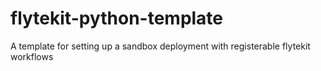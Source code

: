 # flytekit-python-template
A template for setting up a sandbox deployment with registerable flytekit workflows
